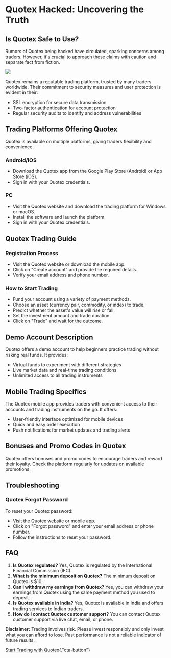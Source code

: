 # Quotex Hacked: Uncovering the Truth

## Is Quotex Safe to Use?

Rumors of Quotex being hacked have circulated, sparking concerns among
traders. However, it\'s crucial to approach these claims with caution
and separate fact from fiction.

[![](https://static.quotex.io/files/4_en/300_250.jpg)](https://traff.sbs/brokerqxlid)

Quotex remains a reputable trading platform, trusted by many traders
worldwide. Their commitment to security measures and user protection is
evident in their:

-   SSL encryption for secure data transmission
-   Two-factor authentication for account protection
-   Regular security audits to identify and address vulnerabilities

## Trading Platforms Offering Quotex

Quotex is available on multiple platforms, giving traders flexibility
and convenience.

### Android/iOS

-   Download the Quotex app from the Google Play Store (Android) or App
    Store (iOS).
-   Sign in with your Quotex credentials.

### PC

-   Visit the Quotex website and download the trading platform for
    Windows or macOS.
-   Install the software and launch the platform.
-   Sign in with your Quotex credentials.

## Quotex Trading Guide

### Registration Process

-   Visit the Quotex website or download the mobile app.
-   Click on "Create account" and provide the required details.
-   Verify your email address and phone number.

### How to Start Trading

-   Fund your account using a variety of payment methods.
-   Choose an asset (currency pair, commodity, or index) to trade.
-   Predict whether the asset\'s value will rise or fall.
-   Set the investment amount and trade duration.
-   Click on "Trade" and wait for the outcome.

## Demo Account Description

Quotex offers a demo account to help beginners practice trading without
risking real funds. It provides:

-   Virtual funds to experiment with different strategies
-   Live market data and real-time trading conditions
-   Unlimited access to all trading instruments

## Mobile Trading Specifics

The Quotex mobile app provides traders with convenient access to their
accounts and trading instruments on the go. It offers:

-   User-friendly interface optimized for mobile devices
-   Quick and easy order execution
-   Push notifications for market updates and trading alerts

## Bonuses and Promo Codes in Quotex

Quotex offers bonuses and promo codes to encourage traders and reward
their loyalty. Check the platform regularly for updates on available
promotions.

## Troubleshooting

### Quotex Forgot Password

To reset your Quotex password:

-   Visit the Quotex website or mobile app.
-   Click on "Forgot password" and enter your email address or
    phone number.
-   Follow the instructions to reset your password.

## FAQ

1.  **Is Quotex regulated?** Yes, Quotex is regulated by the
    International Financial Commission (IFC).
2.  **What is the minimum deposit on Quotex?** The minimum deposit on
    Quotex is \$10.
3.  **Can I withdraw my earnings from Quotex?** Yes, you can withdraw
    your earnings from Quotex using the same payment method you used to
    deposit.
4.  **Is Quotex available in India?** Yes, Quotex is available in India
    and offers trading services to Indian traders.
5.  **How do I contact Quotex customer support?** You can contact Quotex
    customer support via live chat, email, or phone.

**Disclaimer:** Trading involves risk. Please invest responsibly and
only invest what you can afford to lose. Past performance is not a
reliable indicator of future results.

[Start Trading with
Quotex](\%22https://traff.sbs/brokerqxsignup\%22){."cta-button"}


